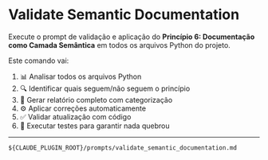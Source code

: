 # Validate Semantic Documentation

Execute o prompt de validação e aplicação do **Princípio 6: Documentação como Camada Semântica** em todos os arquivos Python do projeto.

Este comando vai:
1. 📊 Analisar todos os arquivos Python
2. 🔍 Identificar quais seguem/não seguem o princípio
3. 📝 Gerar relatório completo com categorização
4. ⚙️ Aplicar correções automaticamente
5. ✅ Validar atualização com código
6. 🧪 Executar testes para garantir nada quebrou

---

`${CLAUDE_PLUGIN_ROOT}/prompts/validate_semantic_documentation.md`

